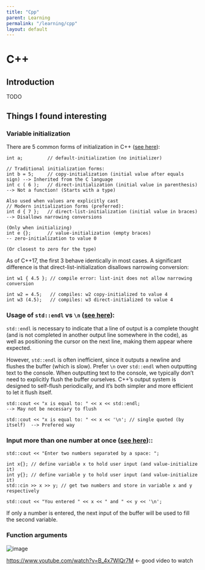 ```yaml
---
title: "Cpp"
parent: Learning
permalink: "/learning/cpp"
layout: default
---
```


# C++

## Introduction

TODO

## Things I found interesting

### Variable initialization

There are 5 common forms of initialization in C++ ([see here](https://www.learncpp.com/cpp-tutorial/variable-assignment-and-initialization/)):

    int a;         // default-initialization (no initializer)
    
    // Traditional initialization forms:
    int b = 5;     // copy-initialization (initial value after equals sign) --> Inherited from the C language
    int c ( 6 );   // direct-initialization (initial value in parenthesis)  --> Not a function! (Starts with a type)
                                                                                Also used when values are explicitly cast
    // Modern initialization forms (preferred):
    int d { 7 };   // direct-list-initialization (initial value in braces)  --> Disallows narrowing conversions
                                                                                (Only when initializing)
    int e {};      // value-initialization (empty braces)                  -- zero-initialization to value 0
                                                                              (Or closest to zero for the type)

As of C++17, the first 3 behave identically in most cases.
A significant difference is that direct-list-initialization disallows narrowing conversion:

    int w1 { 4.5 }; // compile error: list-init does not allow narrowing conversion

    int w2 = 4.5;   // compiles: w2 copy-initialized to value 4
    int w3 (4.5);   // compiles: w3 direct-initialized to value 4

### Usage of `std::endl` vs `\n` ([see here](https://www.learncpp.com/cpp-tutorial/introduction-to-iostream-cout-cin-and-endl/)):

`std::endl` is necessary to indicate that a line of output is a complete thought (and is not completed in another output line somewhere in the code), as well as positioning the cursor on the next line, making them appear where expected.  

However, `std::endl` is often inefficient, since it outputs a newline and flushes the buffer (which is slow). Prefer `\n` over `std::endl` when outputting text to the console. When outputting text to the console, we typically don’t need to explicitly flush the buffer ourselves. C++’s output system is designed to self-flush periodically, and it’s both simpler and more efficient to let it flush itself.

    std::cout << "x is equal to: " << x << std::endl;                          --> May not be necessary to flush

    std::cout << "x is equal to: " << x << '\n'; // single quoted (by itself)  --> Prefered way
    
### Input more than one number at once ([see here](https://www.learncpp.com/cpp-tutorial/introduction-to-iostream-cout-cin-and-endl/))::

    std::cout << "Enter two numbers separated by a space: ";

    int x{}; // define variable x to hold user input (and value-initialize it)
    int y{}; // define variable y to hold user input (and value-initialize it)
    std::cin >> x >> y; // get two numbers and store in variable x and y respectively

    std::cout << "You entered " << x << " and " << y << '\n';

If only a number is entered, the next input of the buffer will be used to fill the second variable.

### Function arguments

![image](https://github.com/user-attachments/assets/4d8d899c-ff7d-4668-9143-8fd576f81d0b)

https://www.youtube.com/watch?v=B_4x7WlQr7M <- good video to watch
